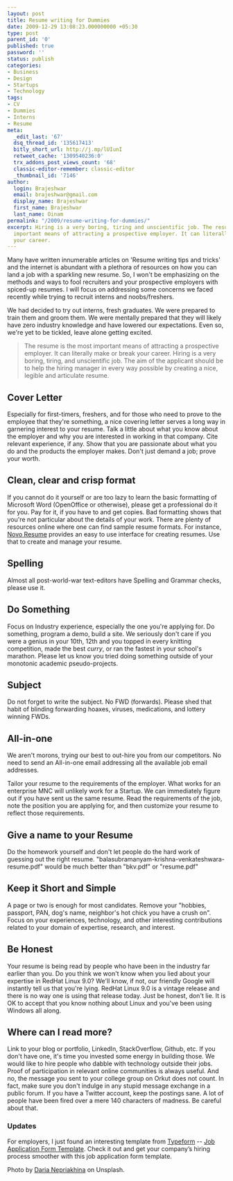 ```yaml
---
layout: post
title: Resume writing for Dummies
date: 2009-12-29 13:08:23.000000000 +05:30
type: post
parent_id: '0'
published: true
password: ''
status: publish
categories:
- Business
- Design
- Startups
- Technology
tags:
- CV
- Dummies
- Interns
- Resume
meta:
  _edit_last: '67'
  dsq_thread_id: '135617413'
  bitly_short_url: http://j.mp/lUIunI
  retweet_cache: '1309540236:0'
  trx_addons_post_views_count: '68'
  classic-editor-remember: classic-editor
  _thumbnail_id: '7146'
author:
  login: Brajeshwar
  email: brajeshwar@gmail.com
  display_name: Brajeshwar
  first_name: Brajeshwar
  last_name: Oinam
permalink: "/2009/resume-writing-for-dummies/"
excerpt: Hiring is a very boring, tiring and unscientific job. The resume is the most
  important means of attracting a prospective employer. It can literally make or break
  your career.
---
```

<p>Many have written innumerable articles on 'Resume writing tips and tricks' and the internet is abundant with a plethora of resources on how you can land a job with a sparkling new resume. So, I won't be emphasizing on the methods and ways to fool recruiters and your prospective employers with spiced-up resumes. I will focus on addressing some concerns we faced recently while trying to recruit interns and noobs/freshers.</p>
<p>We had decided to try out interns, fresh graduates. We were prepared to train them and groom them. We were mentally prepared that they will likely have zero industry knowledge and have lowered our expectations. Even so, we're yet to be tickled, leave alone getting excited.</p>
<blockquote class="pull-left"><p>The resume is the most important means of attracting a prospective employer. It can literally make or break your career. Hiring is a very boring, tiring, and unscientific job. The aim of the applicant should be to help the hiring manager in every way possible by creating a nice, legible and articulate resume.</p></blockquote>
<h2>Cover Letter</h2>
<p>Especially for first-timers, freshers, and for those who need to prove to the employee that they're something, a nice covering letter serves a long way in garnering interest to your resume. Talk a little about what you know about the employer and why you are interested in working in that company. Cite relevant experience, if any. Show that you are passionate about what you do and the products the employer makes. Don't just demand a job; prove your worth.</p>
<h2>Clean, clear and crisp format</h2>
<p>If you cannot do it yourself or are too lazy to learn the basic formatting of Microsoft Word (OpenOffice or otherwise), please get a professional do it for you. Pay for it, if you have to and get copies. Bad formatting shows that you're not particular about the details of your work. There are plenty of resources online where one can find sample resume formats. For instance, <a href="https://novoresume.com/resume-templates">Novo Resume</a> provides an easy to use interface for creating resumes. Use that to create and manage your resume.</p>
<h2>Spelling</h2>
<p>Almost all post-world-war text-editors have Spelling and Grammar checks, please use it.</p>
<h2>Do Something</h2>
<p>Focus on Industry experience, especially the one you're applying for. Do something, program a demo, build a site. We seriously don't care if you were a genius in your 10th, 12th and you topped in every knitting competition, made the best <em>curry</em>, or ran the fastest in your school's marathon. Please let us know you tried doing something outside of your monotonic academic pseudo-projects.</p>
<h2>Subject</h2>
<p>Do not forget to write the subject. No FWD (forwards). Please shed that habit of blinding forwarding hoaxes, viruses, medications, and lottery winning FWDs.</p>
<h2>All-in-one</h2>
<p>We aren't morons, trying our best to out-hire you from our competitors. No need to send an All-in-one email addressing all the available job email addresses.</p>
<p>Tailor your resume to the requirements of the employer. What works for an enterprise MNC will unlikely work for a Startup. We can immediately figure out if you have sent us the same resume. Read the requirements of the job, note the position you are applying for, and then customize your resume to reflect those requirements.</p>
<h2>Give a name to your Resume</h2>
<p>Do the homework yourself and don't let people do the hard work of guessing out the right resume. "balasubramanyam-krishna-venkateshwara-resume.pdf" would be much better than "bkv.pdf" or "resume.pdf"</p>
<h2>Keep it Short and Simple</h2>
<p>A page or two is enough for most candidates. Remove your "hobbies, passport, PAN, dog's name, neighbor's hot chick you have a crush on". Focus on your experiences, technology, and other interesting contributions related to your domain of expertise, research, and interest.</p>
<h2>Be Honest</h2>
<p>Your resume is being read by people who have been in the industry far earlier than you. Do you think we won't know when you lied about your expertise in RedHat Linux 9.0? We'll know, if not, our friendly Google will instantly tell us that you're lying. RedHat Linux 9.0 is a vintage release and there is no way one is using that release today. Just be honest, don't lie. It is OK to accept that you know nothing about Linux and you've been using Windows all along.</p>
<h2>Where can I read more?</h2>
<p>Link to your blog or portfolio, LinkedIn, StackOverflow, Github, etc. If you don't have one, it's time you invested some energy in building those. We would like to hire people who dabble with technology outside their jobs. Proof of participation in relevant online communities is always useful. And no, the message you sent to your college group on Orkut does not count. In fact, make sure you don't indulge in any stupid message exchange in a public forum. If you have a Twitter account, keep the postings sane. A lot of people have been fired over a mere 140 characters of madness. Be careful about that.</p>
<h3>Updates</h3>
<p>For employers, I just found an interesting template from <a href="https://www.typeform.com">Typeform</a> -- <a href="https://www.typeform.com/templates/t/employee-job-application/">Job Application Form Template</a>. Check it out and get your company’s hiring process smoother with this job application form template.</p>
<p>Photo by <a href="https://unsplash.com/photos/i5iIhHSAtp4">Daria Nepriakhina</a> on Unsplash.</p>
